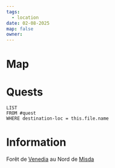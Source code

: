 ```yaml
---
tags:
  - location
date: 02-08-2025
map: false
owner:
---
```

# Map

# Quests


```dataview
LIST
FROM #quest 
WHERE destination-loc = this.file.name
```


# Information

Forêt de [Venedia](Venedia.md) au Nord de [Misda](Misda.md)